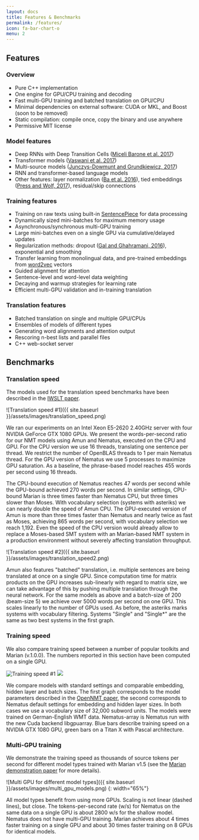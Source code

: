 ```yaml
---
layout: docs
title: Features & Benchmarks
permalink: /features/
icon: fa-bar-chart-o
menu: 2
---
```


## Features

### Overview
- Pure C++ implementation
- One engine for GPU/CPU training and decoding
- Fast multi-GPU training and batched translation on GPU/CPU
- Minimal dependencies on external software: CUDA or MKL, and Boost (soon to be removed)
- Static compilation: compile once, copy the binary and use anywhere
- Permissive MIT license

### Model features
- Deep RNNs with Deep Transition Cells ([Miceli Barone et al.  2017](http://aclweb.org/anthology/W17-4710))
- Transformer models ([Vaswani et al.  2017](https://arxiv.org/abs/1706.03762))
- Multi-source models ([Junczys-Dowmunt and Grundkiewicz, 2017](https://arxiv.org/abs/1706.04138))
- RNN and transformer-based language models
- Other features: layer normalization ([Ba et al.  2016](https://arxiv.org/abs/1607.06450)),
  tied embeddings ([Press and Wolf, 2017](https://arxiv.org/abs/1608.05859)),
  residual/skip connections

### Training features
- Training on raw texts using built-in [SentencePiece](https://github.com/google/sentencepiece) for data processing
- Dynamically sized mini-batches for maximum memory usage
- Asynchronous/synchronous multi-GPU training
- Large mini-batches even on a single GPU via cumulative/delayed updates
- Regularization methods: dropout ([Gal and Ghahramani, 2016](https://arxiv.org/abs/1512.05287)), exponential and smoothing
- Transfer learning from monolingual data, and pre-trained embeddings from [word2vec](https://github.com/dav/word2vec) vectors
- Guided alignment for attention
- Sentence-level and word-level data weighting
- Decaying and warmup strategies for learning rate
- Efficient multi-GPU validation and in-training translation

### Translation features
- Batched translation on single and multiple GPU/CPUs
- Ensembles of models of different types
- Generating word alignments and attention output
- Rescoring n-best lists and parallel files
- C++ web-socket server


## Benchmarks

### Translation speed

The models used for the translation speed benchmarks have been described in
the [IWSLT paper](http://workshop2016.iwslt.org/downloads/IWSLT_2016_paper_4.pdf).

![Translation speed #1]({{ site.baseurl }}/assets/images/translation_speed.png)

We ran our experiments on an Intel Xeon E5-2620 2.40GHz server with four NVIDIA
GeForce GTX 1080 GPUs.  We present the words-per-second ratio for our NMT
models using Amun and Nematus, executed on the CPU and GPU.  For the CPU
version we use 16 threads, translating one sentence per thread.  We restrict
the number of OpenBLAS threads to 1 per main Nematus thread.  For the GPU
version of Nematus we use 5 processes to maximize GPU saturation.  As a
baseline, the phrase-based model reaches 455 words per second using 16 threads.

The CPU-bound execution of Nematus reaches 47 words per second while the
GPU-bound achieved 270 words per second.  In similar settings, CPU-bound Marian
is three times faster than Nematus CPU, but three times slower than Moses.
With vocabulary selection (systems with asteriks) we can nearly double the
speed of Amun CPU.  The GPU-executed version of Amun is more than three times
faster than Nematus and nearly twice as fast as Moses, achieving 865 words per
second, with vocabulary selection we reach 1,192.  Even the speed of the CPU
version would already allow to replace a Moses-based SMT system with an
Marian-based NMT system in a production environment without severely affecting
translation throughput.

![Translation speed #2]({{ site.baseurl }}/assets/images/translation_speed2.png)

Amun also features "batched" translation, i.e. multiple sentences are being
translated at once on a single GPU.  Since computation time for matrix products
on the GPU increases sub-linearly with regard to matrix size, we can take
advantage of this by pushing multiple translation through the neural network.
For the same models as above and a batch-size of 200 (beam-size 5) we achieve
over 5000 words per second on one GPU.  This scales linearly to the number of
GPUs used. As before, the asteriks marks systems with vocabulary filtering.
Systems "Single" and "Single\*" are the same as two best systems in the first
graph.

### Training speed

We also compare training speed between a number of popular toolkits and Marian (v.1.0.0).
The numbers reported in this section have been computed on a single GPU.

<div class="multiple-images">
  <img alt="Training speed #1" src="{{ site.baseurl }}/assets/images/train.speed500.png"/>
  <img att="Training speed #2" src="{{ site.baseurl }}/assets/images/train.speed1024.png"/>
</div>

We compare models with standard settings and comparable embedding, hidden layer
and batch sizes.  The first graph corresponds to the model parameters described
in the [OpenNMT paper](https://arxiv.org/abs/1701.02810), the second
corresponds to Nematus default settings for embedding and hidden layer sizes.
In both cases we use a vocabulary size of 32,000 subword units. The models were
trained on German-English WMT data. Nematus-array is Nematus run with the new
Cuda backend libgpuarray.  Blue bars describe training speed on a NVIDIA GTX
1080 GPU, green bars on a Titan X with Pascal architecture.

### Multi-GPU training

We demonstrate the training speed as thousands of source tokens per second for
different model types trained with Marian v1.5 (see the [Marian demonstration
paper](http://www.aclweb.org/anthology/P18-4020) for more details).

![Multi GPU for different model types]({{ site.baseurl }}/assets/images/multi_gpu_models.png)
{: width="65%"}

All model types benefit from using more GPUs. Scaling is not linear (dashed
lines), but close. The tokens-per-second rate (w/s) for Nematus on the same
data on a single GPU is about 2800 w/s for the shallow model. Nematus does not
have multi-GPU training. Marian achieves about 4 times faster training on a
single GPU and about 30 times faster training on 8 GPUs for identical models.
